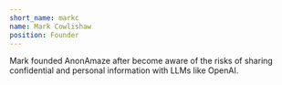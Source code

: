 ```yaml
---
short_name: markc
name: Mark Cowlishaw
position: Founder
---
```

Mark founded AnonAmaze after become aware of the risks of sharing confidential and personal information with LLMs like OpenAI.
